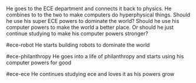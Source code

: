He goes to the ECE department and connects it back to physics. He combines to to the two to make computers do hyperphysical things. Should he use his super ECE powers to dominate the world? Should he use his computer powers to make the world a better place. Or should he just continue studying to make his computer powers stronger?

#ece-robot
He starts building robots to dominate the world

#ece-philanthropy
He goes into a life of philanthropy and starts using his computer powers for good

#ece-ece
He continues studying ece and loves it as his powers grow
